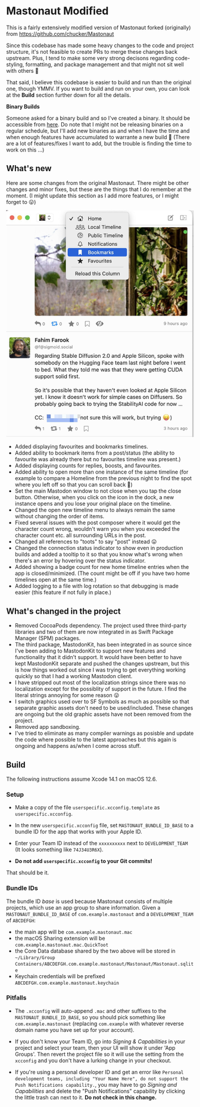 # Mastonaut Modified

This is a fairly extensively modified version of Mastonaut forked (originally) from https://github.com/chucker/Mastonaut

Since this codebase has made some heavy changes to the code and project structure, it's not feasible to create PRs to merge these changes back upstream. Plus, I tend to make some very strong decisons regarding code-styling, formatting, and package management and that might not sit well with others 🙂

That said, I believe this codebase is easier to build and run than the original one, though YMMV. If you want to build and run on your own, you can look at the **Build** section further down for all the details.

**Binary Builds**

Someone asked for a binary build and so I've created a binary. It should be accessible from [here](https://github.com/FahimF/Mastonaut/releases). Do note that I might not be releasing binaries on a regular schedule, but I'll add new binaries as and when I have the time and when enough features have accumulated to warrante a new build 🙂 (There are a lot of features/fixes I want to add, but the trouble is finding the time to work on this ...)

## What's new

Here are some changes from the original Mastonaut. There might be other changes and minor fixes, but these are the things that I do remember at the moment. (I might update this section as I add more features, or I might forget to 😛)

![timelines](assets/timelines.jpg)

* Added displaying favourites and bookmarks timelines.
* Added ability to bookmark items from a post/status (the ability to favourite was already there but no favourites timeline was present.)
* Added displaying counts for replies, boosts, and favourites.
* Added ability to open more than one instance of the same timeline (for example to compare a Homeline from the previous night to find the spot where you left off so that you can scroll back 🙂)
* Set the main Mastodon window to not close when you tap the close button. Otherwise, when you click on the icon in the dock, a new instance opens and you lose your original place on the timeline.
* Changed the open new timeline menu to always remain the same without changing the order of items.
* Fixed several issues with the post composer where it would get the character count wrong, wouldn't warn you when you exceeded the character count etc. all surrounding URLs in the post.
* Changed all references to "toots" to say "post" instead 😛
* Changed the connection status indicator to show even in production builds and added a tooltip to it so that you know what's wrong when there's an error by hovering over the status indicator.
* Added showing a badge count for new home timeline entries when the app is closed/minimized. (The count might be off if you have two home timelines open at the same time.)
* Added logging to a file with log rotation so that debugging is made easier (this feature if not fully in place.)

## What's changed in the project

* Removed CocoaPods dependency. The project used three third-party libraries and two of them are now integrated in as Swift Package Manager (SPM) packages.
* The third package, MastodonKit, has been integrated in as source since I've been adding to MastodonKit to support new features and functionality that it didn't support. It would have been better to have kept MastodonKit separate and pushed the changes upstream, but this is how things worked out since I was trying to get everything working quickly so that I had a working Mastodon client.
* I have stripped out most of the localization strings since there was no localization except for the possiblity of support in the future. I find the literal strings annoying for some reason 😛
* I switch graphics used over to SF Symbols as much as possible so that separate graphic assets don't need to be used/included. These changes are ongoing but the old graphic assets have not been removed from the project.
* Removed app sandboxing.
* I've tried to eliminate as many compiler warnings as posisble and update the code where possible to the latest approaches but this again is ongoing and happens as/when I come across stuff.

## Build

The following instructions assume Xcode 14.1 on macOS 12.6.

### Setup

- Make a copy of the file `userspecific.xcconfig.template` as `userspecific.xcconfig`.

- In the new `userspecific.xcconfig` file, set `MASTONAUT_BUNDLE_ID_BASE` to a bundle ID for the app that works with your Apple ID.

- Enter your Team ID instead of the `xxxxxxxxxx` next to `DEVELOPMENT_TEAM` (It looks something like `74J34U3R6X`).

- **Do not add `userspecific.xcconfig` to your Git commits!**

That should be it.

### Bundle IDs

The bundle ID _base_ is used because Mastonaut consists of multiple projects, which use an app group to share information. Given a `MASTONAUT_BUNDLE_ID_BASE` of `com.example.mastonaut` and a `DEVELOPMENT_TEAM` of `ABCDEFGH`:

- the main app will be `com.example.mastonaut.mac`
- the macOS Sharing extension will be `com.example.mastonaut.mac.QuickToot`
- the Core Data database shared by the two above will be stored in `~/Library/Group Containers/ABCDEFGH.com.example.mastonaut/Mastonaut/Mastonaut.sqlite`
- Keychain credentials will be prefixed `ABCDEFGH.com.example.mastonaut.keychain`

### Pitfalls

- The `.xcconfig` will auto-append `.mac` and other suffixes to the `MASTONAUT_BUNDLE_ID_BASE`, so you should pick something like
`com.example.mastonaut` (replacing `com.example` with whatever reverse domain name you have set up for your account).

- If you don't know your Team ID, go into _Signing & Capabilities_ in your project and select your team, then your UI will show it under 'App Groups'.
Then revert the project file so it will use the setting from the `xcconfig` and you don't have a lurking change in your checkout.

- If you're using a personal developer ID and get an error like `Personal development teams, including "Your Name Here", do not support the Push
Notifications capability.`, you may have to go _Signing and Capabilities_ and delete the "Push Notifications" capability by clicking the little
trash can next to it. **Do not check in this change.**
